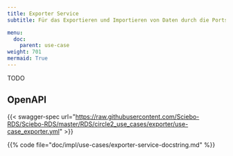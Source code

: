 ```yaml
---
title: Exporter Service
subtitle: Für das Exportieren und Importieren von Daten durch die Ports

menu:
  doc:
    parent: use-case
weight: 701
mermaid: True
---
```


TODO

## OpenAPI

{{< swagger-spec url="https://raw.githubusercontent.com/Sciebo-RDS/Sciebo-RDS/master/RDS/circle2_use_cases/exporter/use-case_exporter.yml"  >}}

{{% code file="doc/impl/use-cases/exporter-service-docstring.md" %}}
